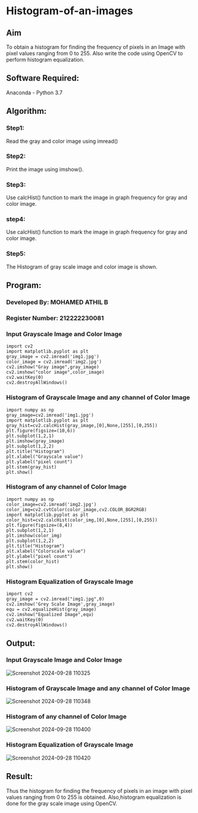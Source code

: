 # Histogram-of-an-images
## Aim
To obtain a histogram for finding the frequency of pixels in an Image with pixel values ranging from 0 to 255. Also write the code using OpenCV to perform histogram equalization.

## Software Required:
Anaconda - Python 3.7

## Algorithm:
### Step1:
Read the gray and color image using imread()

### Step2:
Print the image using imshow().



### Step3:
Use calcHist() function to mark the image in graph frequency for gray and color image.

### step4:
Use calcHist() function to mark the image in graph frequency for gray and color image.

### Step5:
The Histogram of gray scale image and color image is shown.


## Program:
### Developed By: MOHAMED ATHIL B
###  Register Number: 212222230081
### Input Grayscale Image and Color Image
```
import cv2
import matplotlib.pyplot as plt
gray_image = cv2.imread('img1.jpg')
color_image = cv2.imread('img2.jpg')
cv2.imshow("Gray image",gray_image)
cv2.imshow("color image",color_image)
cv2.waitKey(0)
cv2.destroyAllWindows()
```
### Histogram of Grayscale Image and any channel of Color Image
```
import numpy as np
gray_image=cv2.imread('img1.jpg')
import matplotlib.pyplot as plt 
gray_hist=cv2.calcHist(gray_image,[0],None,[255],[0,255])
plt.figure(figsize=(10,6))
plt.subplot(1,2,1)
plt.imshow(gray_image)
plt.subplot(1,2,2)
plt.title("Histogram")
plt.xlabel("Grayscale value")
plt.ylabel("pixel count")
plt.stem(gray_hist)
plt.show()
```
### Histogram of any channel of Color Image
```
import numpy as np
color_image=cv2.imread('img2.jpg')
color_img=cv2.cvtColor(color_image,cv2.COLOR_BGR2RGB)
import matplotlib.pyplot as plt 
color_hist=cv2.calcHist(color_img,[0],None,[255],[0,255])
plt.figure(figsize=(8,4))
plt.subplot(1,2,1)
plt.imshow(color_img)
plt.subplot(1,2,2)
plt.title("Histogram")
plt.xlabel("Colorscale value")
plt.ylabel("pixel count")
plt.stem(color_hist)
plt.show()
```
### Histogram Equalization of Grayscale Image
```
import cv2
gray_image = cv2.imread("img1.jpg",0)
cv2.imshow('Grey Scale Image',gray_image)
equ = cv2.equalizeHist(gray_image)
cv2.imshow("Equalized Image",equ)
cv2.waitKey(0)
cv2.destroyAllWindows()
```
## Output:
### Input Grayscale Image and Color Image

![Screenshot 2024-09-28 110325](https://github.com/user-attachments/assets/0c235a37-9d91-4b95-a490-70e2678a86e2)


### Histogram of Grayscale Image and any channel of Color Image

![Screenshot 2024-09-28 110348](https://github.com/user-attachments/assets/bc64d2ab-fc72-4d5e-a952-3fbce451b44d)



### Histogram of any channel of Color Image
![Screenshot 2024-09-28 110400](https://github.com/user-attachments/assets/98bb0954-49e8-4b2c-b136-ff5d802f5ec5)


### Histogram Equalization of Grayscale Image
![Screenshot 2024-09-28 110420](https://github.com/user-attachments/assets/bc4037f0-bdd0-46da-b78e-e38e746a86ab)



## Result: 
Thus the histogram for finding the frequency of pixels in an image with pixel values ranging from 0 to 255 is obtained. Also,histogram equalization is done for the gray scale image using OpenCV.
